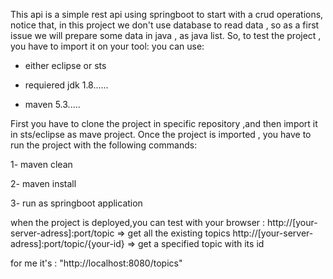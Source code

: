 This api is a simple rest api using springboot to start with a crud operations,
notice that, in this project we don't use database to read data , so as a first issue 
we will prepare some data in java , as java list.
So, to test the project , you have to import it on your tool:
you can use:

  - either eclipse or sts
  
  - requiered jdk 1.8......
  
  - maven 5.3.....
  
First you have to clone the project in specific repository ,and then import it in sts/eclipse as mave project.
Once the project is imported , you have to run the project with the following commands: 

  1- maven clean
 
  2- maven install
 
  3- run as springboot application
 
 
when the project is deployed,you can test with your browser : 
  http://[your-server-adress]:port/topic   => get all the existing topics 
  http://[your-server-adress]:port/topic/{your-id} => get a specified topic with its id
  
  
  for me it's : "http://localhost:8080/topics"
 

